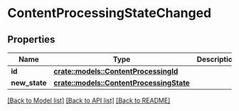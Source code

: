 # ContentProcessingStateChanged

## Properties

Name | Type | Description | Notes
------------ | ------------- | ------------- | -------------
**id** | [**crate::models::ContentProcessingId**](ContentProcessingId.md) |  | 
**new_state** | [**crate::models::ContentProcessingState**](ContentProcessingState.md) |  | 

[[Back to Model list]](../README.md#documentation-for-models) [[Back to API list]](../README.md#documentation-for-api-endpoints) [[Back to README]](../README.md)


